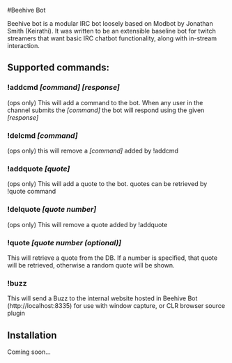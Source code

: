 ﻿#Beehive Bot

Beehive bot is a modular IRC bot loosely based on Modbot by Jonathan Smith (Keirathi).
It was written to be an extensible baseline bot for twitch streamers that want basic IRC chatbot functionality, along with in-stream interaction.

## Supported commands:

### !addcmd *[command]* *[response]*
(ops only)
This will add a command to the bot. When any user in the channel submits the *[command]* the bot will respond using the given *[response]*

### !delcmd *[command]*
(ops only)
this will remove a *[command]* added by !addcmd

### !addquote *[quote]*
(ops only)
This will add a quote to the bot. quotes can be retrieved by !quote command

### !delquote *[quote number]*
(ops only)
This will remove a quote added by !addquote

### !quote *[quote number (optional)]*
This will retrieve a quote from the DB. If a number is specified, that quote will be retrieved, otherwise a random quote will be shown.

### !buzz
This will send a Buzz to the internal website hosted in Beehive Bot (http://localhost:8335) for use with window capture, or CLR browser source plugin


## Installation
Coming soon...